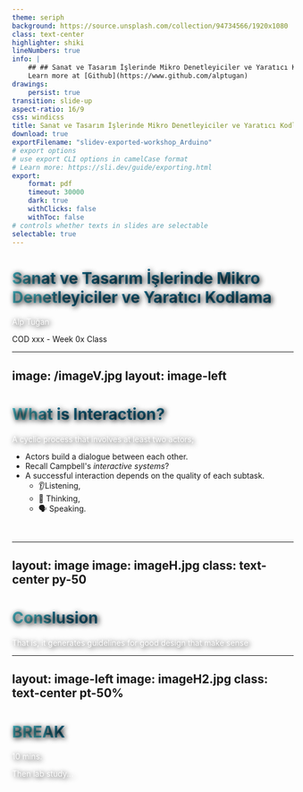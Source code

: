 ```yaml
---
theme: seriph
background: https://source.unsplash.com/collection/94734566/1920x1080
class: text-center
highlighter: shiki
lineNumbers: true
info: |
    ## ## Sanat ve Tasarım İşlerinde Mikro Denetleyiciler ve Yaratıcı Kodlama
    Learn more at [Github](https://www.github.com/alptugan)
drawings:
    persist: true
transition: slide-up
aspect-ratio: 16/9
css: windicss
title: Sanat ve Tasarım İşlerinde Mikro Denetleyiciler ve Yaratıcı Kodlama
download: true
exportFilename: "slidev-exported-workshop_Arduino"
# export options
# use export CLI options in camelCase format
# Learn more: https://sli.dev/guide/exporting.html
export:
    format: pdf
    timeout: 30000
    dark: true
    withClicks: false
    withToc: false
# controls whether texts in slides are selectable
selectable: true
---
```


# Sanat ve Tasarım İşlerinde Mikro Denetleyiciler ve Yaratıcı Kodlama

Alp Tuğan 

<div class="pt-12">
  <span @click="$slidev.nav.next" class="px-2 p-1 rounded cursor-pointer" hover="bg-white bg-opacity-10">
    COD xxx - Week 0x Class <carbon:arrow-right class="inline"/>
  </span>
</div>
  <a href="https://github.com/slidevjs/slidev" target="_blank" alt="GitHub" class="abs-br m-6 text-xl slidev-icon-btn opacity-50 !border-none !hover:text-white">
  <carbon-logo-github />
</a>

--- 
image: /imageV.jpg
layout: image-left
---

# What is Interaction?
A cyclic process that involves at least two actors;

- Actors build a dialogue between each other. 
- Recall Campbell's *interactive systems*?
- A successful interaction depends on the quality of each subtask.
  - 👂Listening, 
  - 💬 Thinking,
  - 🗣️ Speaking.

<br>


<style>
h1 {
  background-color: #2B90B6;
  background-image: linear-gradient(45deg, #4EC5D4 10%, #146b8c 20%);
  background-size: 100%;
  -webkit-background-clip: text;
  -moz-background-clip: text;
  -webkit-text-fill-color: transparent;
  -moz-text-fill-color: transparent;
}
</style>

---
layout: image
image: imageH.jpg
class: text-center py-50
---

# Conslusion
That is, it generates guidelines for good design that make sense
<style>
h1, p {
  color: #fff !important;
  text-shadow: 2px 2px 10px black;
  opacity: 1 !important;
}
</style>

---
layout: image-left
image: imageH2.jpg
class: text-center pt-50%
---

# BREAK
10 mins.

Then lab study...

